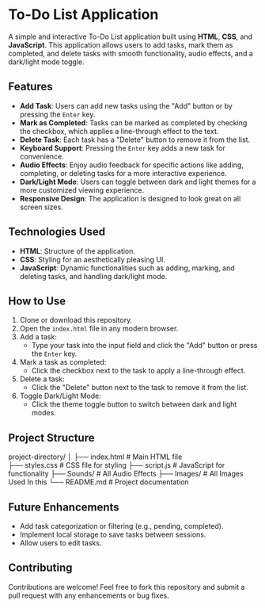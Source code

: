 # To-Do List Application

A simple and interactive To-Do List application built using **HTML**, **CSS**, and **JavaScript**. This application allows users to add tasks, mark them as completed, and delete tasks with smooth functionality, audio effects, and a dark/light mode toggle.

## Features

- **Add Task**: Users can add new tasks using the "Add" button or by pressing the `Enter` key.
- **Mark as Completed**: Tasks can be marked as completed by checking the checkbox, which applies a line-through effect to the text.
- **Delete Task**: Each task has a "Delete" button to remove it from the list.
- **Keyboard Support**: Pressing the `Enter` key adds a new task for convenience.
- **Audio Effects**: Enjoy audio feedback for specific actions like adding, completing, or deleting tasks for a more interactive experience.
- **Dark/Light Mode**: Users can toggle between dark and light themes for a more customized viewing experience.
- **Responsive Design**: The application is designed to look great on all screen sizes.

## Technologies Used

- **HTML**: Structure of the application.
- **CSS**: Styling for an aesthetically pleasing UI.
- **JavaScript**: Dynamic functionalities such as adding, marking, and deleting tasks, and handling dark/light mode.
  
## How to Use

1. Clone or download this repository.
2. Open the `index.html` file in any modern browser.
3. Add a task:
   - Type your task into the input field and click the "Add" button or press the `Enter` key.
4. Mark a task as completed:
   - Click the checkbox next to the task to apply a line-through effect.
5. Delete a task:
   - Click the "Delete" button next to the task to remove it from the list.
6. Toggle Dark/Light Mode:
   - Click the theme toggle button to switch between dark and light modes.

## Project Structure

project-directory/
│
├── index.html # Main HTML file <br>
├── styles.css # CSS file for styling 
├── script.js  # JavaScript for functionality
├── Sounds/    # All Audio Effects
├── Images/    # All Images Used In this
└── README.md  # Project documentation

## Future Enhancements

- Add task categorization or filtering (e.g., pending, completed).
- Implement local storage to save tasks between sessions.
- Allow users to edit tasks.

## Contributing

Contributions are welcome! Feel free to fork this repository and submit a pull request with any enhancements or bug fixes.
